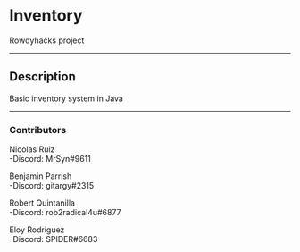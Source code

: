 # Inventory  
Rowdyhacks project

*** 
## Description 
Basic inventory system in Java
***  

### Contributors   

Nicolas Ruiz  
  -Discord: MrSyn#9611  
  
Benjamin Parrish  
  -Discord: gitargy#2315  
  
Robert Quintanilla   
  -Discord: rob2radical4u#6877    
  
Eloy Rodriguez  
  -Discord: SPIDER#6683  
